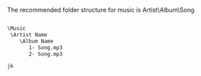 The recommended folder structure for music is Artist\Album\Song

   ```bash

 \Music
    \Artist Name
       \Album Name
          1- Song.mp3
          2- Song.mp3

jk